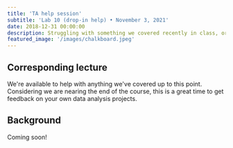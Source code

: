 ```yaml
---
title: 'TA help session'
subtitle: 'Lab 10 (drop-in help) • November 3, 2021'
date: 2018-12-31 00:00:00
description: Struggling with something we covered recently in class, or do you want to discuss some of your own RNA-seq data?  Then drop in for hand-on help from one of our amazing Teaching Assistants!
featured_image: '/images/chalkboard.jpeg'
---
```


##  Corresponding lecture

We're available to help with anything we've covered up to this point.  Considering we are nearing the end of the course, this is a great time to get feedback on your own data analysis projects.

## Background

Coming soon!
